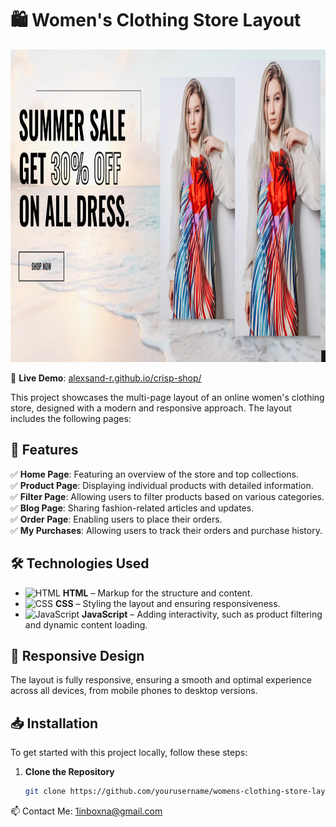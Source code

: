 # 🛍️ Women's Clothing Store Layout
<p align="center">
  <img src="img/Screenshot_9.png" alt="Image 1" width="1000" height="500">

</p>

🔗 **Live Demo**: [alexsand-r.github.io/crisp-shop/](https://alexsand-r.github.io/crisp-shop/)  

This project showcases the multi-page layout of an online women's clothing store, designed with a modern and responsive approach. The layout includes the following pages:

## 📌 Features

✅ **Home Page**: Featuring an overview of the store and top collections.  
✅ **Product Page**: Displaying individual products with detailed information.  
✅ **Filter Page**: Allowing users to filter products based on various categories.  
✅ **Blog Page**: Sharing fashion-related articles and updates.  
✅ **Order Page**: Enabling users to place their orders.  
✅ **My Purchases**: Allowing users to track their orders and purchase history.  

## 🛠️ Technologies Used

- ![HTML](https://img.shields.io/badge/HTML-232F3E?style=for-the-badge&logo=html5&logoColor=E34F26) **HTML** – Markup for the structure and content.  
- ![CSS](https://img.shields.io/badge/CSS-232F3E?style=for-the-badge&logo=css3&logoColor=1572B6) **CSS** – Styling the layout and ensuring responsiveness.  
- ![JavaScript](https://img.shields.io/badge/JavaScript-232F3E?style=for-the-badge&logo=javascript&logoColor=F7DF1E) **JavaScript** – Adding interactivity, such as product filtering and dynamic content loading.  

## 🚀 **Responsive Design**

The layout is fully responsive, ensuring a smooth and optimal experience across all devices, from mobile phones to desktop versions.

## 📥 **Installation**

To get started with this project locally, follow these steps:  

1. **Clone the Repository**  

   ```bash
   git clone https://github.com/yourusername/womens-clothing-store-layout.git

📫 Contact Me:
1inboxna@gmail.com

